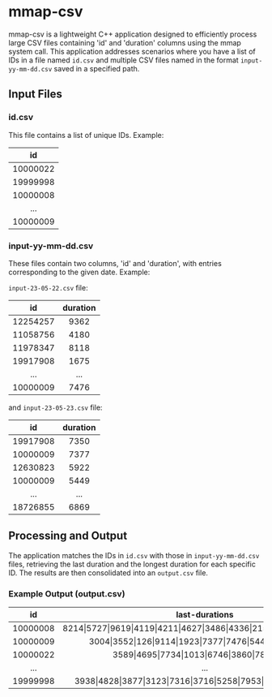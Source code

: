 # mmap-csv

mmap-csv is a lightweight C++ application designed to efficiently process large CSV files containing 'id' and 'duration' columns using the mmap system call. This application addresses scenarios where you have a list of IDs in a file named `id.csv` and multiple CSV files named in the format `input-yy-mm-dd.csv` saved in a specified path.

## Input Files

### id.csv

This file contains a list of unique IDs. Example:

|    id     |
|:--------: |
| 10000022  |
| 19999998  |
| 10000008  |
|    ...    |
| 10000009  |

### input-yy-mm-dd.csv

These files contain two columns, 'id' and 'duration', with entries corresponding to the given date. Example:

`input-23-05-22.csv` file:

|    id     | duration  |
|:--------: |:--------: |
| 12254257  |   9362    |
| 11058756  |   4180    |
| 11978347  |   8118    |
| 19917908  |   1675    |
|    ...    |    ...    |
| 10000009  |   7476    |

and `input-23-05-23.csv` file:

|    id     | duration  |
|:--------: |:--------: |
| 19917908  |   7350    |
| 10000009  |   7377    |
| 12630823  |   5922    |
| 10000009  |   5449    |
|    ...    |    ...    |
| 18726855  |   6869    |

## Processing and Output

The application matches the IDs in `id.csv` with those in `input-yy-mm-dd.csv` files, retrieving the last duration and the longest duration for each specific ID. The results are then consolidated into an `output.csv` file.

### Example Output (output.csv)

|    id     |                              last-durations                               |                             longest-durations                             |
|:--------: |:------------------------------------------------------------------------: |:------------------------------------------------------------------------: |
| 10000008  | 8214\|5727\|9619\|4119\|4211\|4627\|3486\|4336\|2152\|4171\|3714\|6148\|  | 9619\|8214\|6148\|5727\|4627\|4336\|4211\|4171\|4119\|3714\|3486\|2152\|  |
| 10000009  |        3004\|3552\|126\|9114\|1923\|7377\|7476\|5449\|5392\|7087\|        |        9114\|7476\|7377\|7087\|5449\|5392\|3552\|3004\|1923\|126\|        |
| 10000022  |              3589\|4695\|7734\|1013\|6746\|3860\|781\|6209\|              |              7734\|6746\|6209\|4695\|3860\|3589\|1013\|781\|              |
|    ...    |                                    ...                                    |                                    ...                                    |
| 19999998  |    3938\|4828\|3877\|3123\|7316\|3716\|5258\|7953\|6889\|4241\|7402\|     |    7953\|7402\|7316\|6889\|5258\|4828\|4241\|3938\|3877\|3716\|3123\|     |
